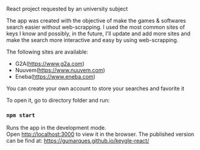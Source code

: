 React project requested by an university subject

The app was created with the objective of make the games & softwares search easier without web-scrapping.
I used the most common sites of keys I know and possibly, in the future, I'll update and add more sites and make the search more interactive and easy by using web-scrapping.

The following sites are available:
- G2A(https://www.g2a.com)
- Nuuvem(https://www.nuuvem.com)
- Eneba(https://www.eneba.com)

You can create your own account to store your searches and favorite it

To open it, go to directory folder and run:

### `npm start`

Runs the app in the development mode.\
Open [http://localhost:3000](http://localhost:3000) to view it in the browser.
The published version can be find at: https://gumarques.github.io/keygle-react/
